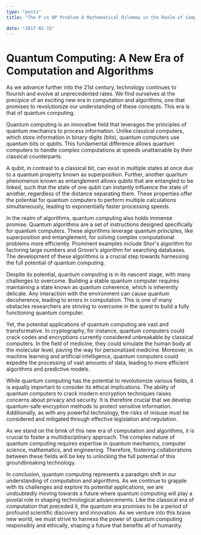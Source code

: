 ```yaml
---
type: "posts"
title: "The P vs NP Problem A Mathematical Dilemma in the Realm of Computer Science"

date: "2017-02-15"
---
```


# Quantum Computing: A New Era of Computation and Algorithms

As we advance further into the 21st century, technology continues to flourish and evolve at unprecedented rates. We find ourselves at the precipice of an exciting new era in computation and algorithms, one that promises to revolutionize our understanding of these concepts. This era is that of quantum computing.

Quantum computing is an innovative field that leverages the principles of quantum mechanics to process information. Unlike classical computers, which store information in binary digits (bits), quantum computers use quantum bits or qubits. This fundamental difference allows quantum computers to handle complex computations at speeds unattainable by their classical counterparts.

A qubit, in contrast to a classical bit, can exist in multiple states at once due to a quantum property known as superposition. Further, another quantum phenomenon known as entanglement allows qubits that are entangled to be linked, such that the state of one qubit can instantly influence the state of another, regardless of the distance separating them. These properties offer the potential for quantum computers to perform multiple calculations simultaneously, leading to exponentially faster processing speeds.

In the realm of algorithms, quantum computing also holds immense promise. Quantum algorithms are a set of instructions designed specifically for quantum computers. These algorithms leverage quantum principles, like superposition and entanglement, for solving complex computational problems more efficiently. Prominent examples include Shor's algorithm for factoring large numbers and Grover’s algorithm for searching databases. The development of these algorithms is a crucial step towards harnessing the full potential of quantum computing.

Despite its potential, quantum computing is in its nascent stage, with many challenges to overcome. Building a stable quantum computer requires maintaining a state known as quantum coherence, which is inherently delicate. Any interaction with the environment can cause quantum decoherence, leading to errors in computation. This is one of many obstacles researchers are striving to overcome in the quest to build a fully functioning quantum computer.

Yet, the potential applications of quantum computing are vast and transformative. In cryptography, for instance, quantum computers could crack codes and encryptions currently considered unbreakable by classical computers. In the field of medicine, they could simulate the human body at the molecular level, paving the way for personalized medicine. Moreover, in machine learning and artificial intelligence, quantum computers could expedite the processing of vast amounts of data, leading to more efficient algorithms and predictive models.

While quantum computing has the potential to revolutionize various fields, it is equally important to consider its ethical implications. The ability of quantum computers to crack modern encryption techniques raises concerns about privacy and security. It is therefore crucial that we develop quantum-safe encryption methods to protect sensitive information. Additionally, as with any powerful technology, the risks of misuse must be considered and mitigated through effective legislation and regulation.

As we stand on the brink of this new era of computation and algorithms, it is crucial to foster a multidisciplinary approach. The complex nature of quantum computing requires expertise in quantum mechanics, computer science, mathematics, and engineering. Therefore, fostering collaborations between these fields will be key to unlocking the full potential of this groundbreaking technology.

In conclusion, quantum computing represents a paradigm shift in our understanding of computation and algorithms. As we continue to grapple with its challenges and explore its potential applications, we are undoubtedly moving towards a future where quantum computing will play a pivotal role in shaping technological advancements. Like the classical era of computation that preceded it, the quantum era promises to be a period of profound scientific discovery and innovation. As we venture into this brave new world, we must strive to harness the power of quantum computing responsibly and ethically, shaping a future that benefits all of humanity.
